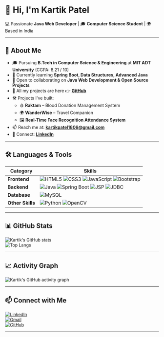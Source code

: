 # 👋 Hi, I'm Kartik Patel  

💻 Passionate **Java Web Developer** | 🎓 **Computer Science Student** | 🌍 Based in India  

---

## 🚀 About Me  
- 🎓 Pursuing **B.Tech in Computer Science & Engineering** at **MIT ADT University** (CGPA: 8.21 / 10)  
- 🌱 Currently learning **Spring Boot, Data Structures, Advanced Java**  
- 🤝 Open to collaborating on **Java Web Development & Open Source Projects**  
- 📂 All my projects are here 👉 [**GitHub**](https://github.com/Kartikpatel1806)  
- 🛠 Projects I've built:  
  - 🩸 **Raktam** – Blood Donation Management System  
  - 🌍 **WanderWise** – Travel Companion  
  - 🖼 **Real-Time Face Recognition Attendance System**  
- 📫 Reach me at: **kartikpatel1806@gmail.com**  
- 🔗 Connect: [**LinkedIn**](https://www.linkedin.com/in/kartikpatel1806)  

---

## 🛠 Languages & Tools  
| Category | Skills |
|----------|--------|
| **Frontend** | ![HTML5](https://img.shields.io/badge/HTML5-FF5733?style=for-the-badge&logo=html5&logoColor=white) ![CSS3](https://img.shields.io/badge/CSS3-2965f1?style=for-the-badge&logo=css3&logoColor=white) ![JavaScript](https://img.shields.io/badge/JavaScript-ffb400?style=for-the-badge&logo=javascript&logoColor=black) ![Bootstrap](https://img.shields.io/badge/Bootstrap-7D3C98?style=for-the-badge&logo=bootstrap&logoColor=white) |
| **Backend** | ![Java](https://img.shields.io/badge/Java-E34F26?style=for-the-badge&logo=java&logoColor=white) ![Spring Boot](https://img.shields.io/badge/Spring_Boot-28B463?style=for-the-badge&logo=spring&logoColor=white) ![JSP](https://img.shields.io/badge/JSP-006699?style=for-the-badge&logo=java&logoColor=white) ![JDBC](https://img.shields.io/badge/JDBC-006699?style=for-the-badge&logo=java&logoColor=white) |
| **Database** | ![MySQL](https://img.shields.io/badge/MySQL-0D98BA?style=for-the-badge&logo=mysql&logoColor=white) |
| **Other Skills** | ![Python](https://img.shields.io/badge/Python-3776AB?style=for-the-badge&logo=python&logoColor=white) ![OpenCV](https://img.shields.io/badge/OpenCV-5C3EE8?style=for-the-badge&logo=opencv&logoColor=white) |

---

## 📊 GitHub Stats  
![Kartik's GitHub stats](https://github-readme-stats.vercel.app/api?username=Kartikpatel1806&show_icons=true&theme=tokyonight&hide_border=true)  
![Top Langs](https://github-readme-stats.vercel.app/api/top-langs/?username=Kartikpatel1806&layout=compact&theme=tokyonight&hide_border=true)  

---

## 📈 Activity Graph  
![Kartik's GitHub activity graph](https://github-readme-activity-graph.vercel.app/graph?username=Kartikpatel1806&theme=react-dark)  

---

## 📫 Connect with Me  
[![LinkedIn](https://img.shields.io/badge/LinkedIn-0A66C2?style=for-the-badge&logo=linkedin&logoColor=white)](https://www.linkedin.com/in/kartikpatel1806)  
[![Gmail](https://img.shields.io/badge/Email-D14836?style=for-the-badge&logo=gmail&logoColor=white)](mailto:kartikpatel1806@gmail.com)  
[![GitHub](https://img.shields.io/badge/GitHub-171515?style=for-the-badge&logo=github&logoColor=white)](https://github.com/Kartikpatel1806)  

---
